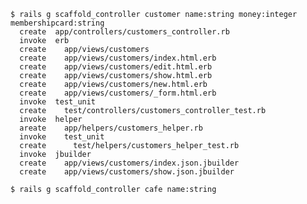 	$ rails g scaffold_controller customer name:string money:integer membershipcard:string
      create  app/controllers/customers_controller.rb
      invoke  erb
      create    app/views/customers
      create    app/views/customers/index.html.erb
      create    app/views/customers/edit.html.erb
      create    app/views/customers/show.html.erb
      create    app/views/customers/new.html.erb
      create    app/views/customers/_form.html.erb
      invoke  test_unit
      create    test/controllers/customers_controller_test.rb
      invoke  helper
      areate    app/helpers/customers_helper.rb
      invoke    test_unit
      create      test/helpers/customers_helper_test.rb
      invoke  jbuilder
      create    app/views/customers/index.json.jbuilder
      create    app/views/customers/show.json.jbuilder

	$ rails g scaffold_controller cafe name:string
